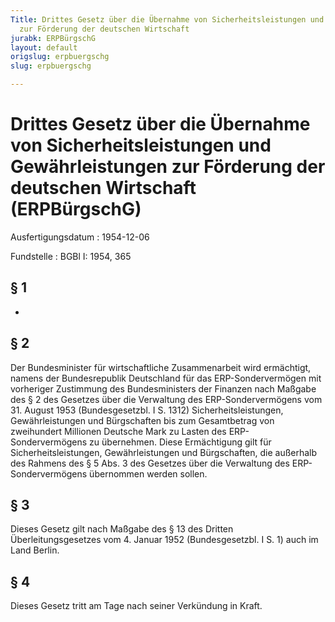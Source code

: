 ```yaml
---
Title: Drittes Gesetz über die Übernahme von Sicherheitsleistungen und Gewährleistungen
  zur Förderung der deutschen Wirtschaft
jurabk: ERPBürgschG
layout: default
origslug: erpbuergschg
slug: erpbuergschg

---
```


# Drittes Gesetz über die Übernahme von Sicherheitsleistungen und Gewährleistungen zur Förderung der deutschen Wirtschaft (ERPBürgschG)

Ausfertigungsdatum
:   1954-12-06

Fundstelle
:   BGBl I: 1954, 365



## § 1

-


## § 2

Der
Bundesminister für wirtschaftliche Zusammenarbeit wird ermächtigt,
namens der Bundesrepublik Deutschland für das ERP-Sondervermögen mit
vorheriger Zustimmung des Bundesministers der Finanzen nach Maßgabe
des § 2 des Gesetzes über die Verwaltung des ERP-Sondervermögens vom
31\. August 1953 (Bundesgesetzbl. I S. 1312) Sicherheitsleistungen,
Gewährleistungen und Bürgschaften bis zum Gesamtbetrag von
zweihundert Millionen Deutsche Mark zu Lasten des ERP-Sondervermögens
zu übernehmen. Diese Ermächtigung gilt für Sicherheitsleistungen,
Gewährleistungen und Bürgschaften, die außerhalb des Rahmens des § 5
Abs. 3 des Gesetzes über die Verwaltung des ERP-Sondervermögens
übernommen werden sollen.


## § 3

Dieses Gesetz gilt nach Maßgabe des § 13 des Dritten
Überleitungsgesetzes vom 4. Januar 1952 (Bundesgesetzbl. I S. 1) auch
im Land Berlin.


## § 4

Dieses Gesetz tritt am Tage nach seiner Verkündung in Kraft.

